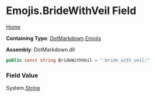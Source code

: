 # Emojis\.BrideWithVeil Field

[Home](../../../README.md)

**Containing Type**: [DotMarkdown](../../README.md)\.[Emojis](../README.md)

**Assembly**: DotMarkdown\.dll

```csharp
public const string BrideWithVeil = ":bride_with_veil:"
```

### Field Value

System\.[String](https://docs.microsoft.com/en-us/dotnet/api/system.string)